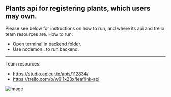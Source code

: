 Plants api for registering plants, which users may own.
-----------------------------------------------------
Please see below for instructions on how to run, and where its api and trello team resources are.
How to run:
- Open terminal in backend folder.
- Use nodemon . to run backend.

-----------------------------------------------------
Team resources:
- https://studio.apicur.io/apis/112834/
- https://trello.com/b/w9i1x23x/leaflink-api

![image](https://github.com/user-attachments/assets/e9c33eb0-f0e5-441b-ae96-a16c0154e64b)
